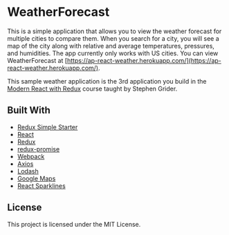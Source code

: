 # WeatherForecast

This is a simple application that allows you to view the weather forecast for multiple cities to compare them.  When you search for a city, you will see a map of the city along with relative and average temperatures, pressures, and humidities.  The app currently only works with US cities.  You can view WeatherForecast at [https://ap-react-weather.herokuapp.com/](https://ap-react-weather.herokuapp.com/).

This sample weather application is the 3rd application you build in the [Modern React with Redux](https://www.udemy.com/react-redux/) course taught by Stephen Grider.

## Built With
* [Redux Simple Starter](https://github.com/StephenGrider/ReduxSimpleStarter)
* [React](https://github.com/facebook/react)
* [Redux](https://github.com/reduxjs/react-redux)
* [redux-promise](https://travis-ci.org/redux-utilities/redux-promise)
* [Webpack](https://github.com/webpack/webpack)
* [Axios](https://github.com/axios/axios)
* [Lodash](https://github.com/lodash/lodash)
* [Google Maps](https://developers.google.com/maps/documentation/)
* [React Sparklines](https://github.com/borisyankov/react-sparklines)

## License
This project is licensed under the MIT License.